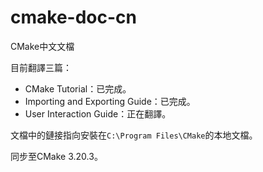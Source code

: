 # cmake-doc-cn

CMake中文文檔

目前翻譯三篇：

- CMake Tutorial：已完成。
- Importing and Exporting Guide：已完成。
- User Interaction Guide：正在翻譯。

文檔中的鏈接指向安裝在`C:\Program Files\CMake`的本地文檔。

同步至CMake 3.20.3。
